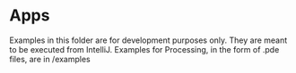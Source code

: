 # Apps

Examples in this folder are for development purposes only. 
They are meant to be executed from IntelliJ. Examples for 
Processing, in the form of .pde files, are in /examples